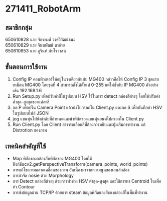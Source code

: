 # 271411_RobotArm
## สมาชิกกลุ่ม
650610828 นาย จักรพงศ์ วงศ์วิวัฒน์ธนะ<br>
650610829 นาย จินตพัฒน์ ตาอ้าย<br>
650610853 นาย ภูรินท์ ภัทโรวาสน์

## ขั้นตอนการใช้งาน
<ol>
  <li>Config IP คอมพิวเตอร์ให้อยู่ในวงเดียวกันกับ MG400 กล่าวคือให้ Config IP 3 ชุดแรกเหมือน MG400 โดยชุดที่ 4 สามารถตั้งได้ตั้งแต่ 0-255 แต่ไม่ซ้ำกับ IP MG400 ตัวอย่างเช่น 192.168.1.6 </li>
  <li>Run Setup.py เพื่อปรับค่าสีในรูปแบบ HSV ใช้ในการ detect กล่องสีต่างๆ โดยให้ปรับค่าต่ำสุด-สูงสุดของแต่ละสี</li>
  <li>กด P เพื่อปริ้น Camera Point แล้วนำไปกรอกใน Client.py และกด S เพื่อบันทึกค่า HSV ในรูปแบบไฟล์ JSON</li>
  <li>jog แขนหุ่นไปยังลำดับที่กำหนดและนำพิกัดของแขนหุ่นยนต์ไปกรอกใน Client.py</li>
  <li>Run Client.py โดย Client สารารถเลือกสีที่ต้องการหยิบและปุ่มเริ่มการทำงาน แก้ Distrotion ของภาพ</li>
</ol>

## เทคนิคสำคัญที่ใช้
<ul>
  <li>Map พิกัดของกล้องกับพิกัดของ MG400 โดยใช้ฟังก์ชันcv2.getPerspectiveTransform(camera_points, world_points)</li>
  <li>การแก้ไขความคลาดเคลื่อนของภาพ อันเนื่องมาจากความนูนของเลนส์กล้อง</li>
  <li>การกำจัด nosie ด้วย Morphology</li>
  <li>การ Detect กล่องสีต่างๆ ด้วยการทำช่วง HSV ต่ำสุด-สูงสุด และใช้การหา Centroid ในเพื่อทำ Contour</li>
  <li>การส่งข้อมูลผ่าน TCP/IP ด้วยการ steam ข้อมูลพิกัดและสีของกล่องสีในพื้นที่ทำงาน</li>
</ul>
